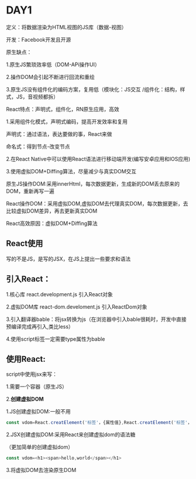 # DAY1

定义：将数据渲染为HTML视图的JS库（数据-视图）

开发：Facebook开发且开源

原生缺点：

1.原生JS繁琐效率低（DOM-APi操作UI）

2.操作DOM会引起不断进行回流和重绘

3.原生JS没有组件化的编码方案，复用低（模块化：JS交互 /组件化：结构，样式，JS，音视频都拆）

React特点：声明式，组件化，RN原生应用，高效

1.采用组件化模式，声明式编码，提高开发效率和复用

声明式：通过语法，表达要做的事，React来做

命名式：得到节点-改变节点

2.在React Native中可以使用React语法进行移动端开发(编写安卓应用和IOS应用)

3.使用虚拟DOM+Diffing算法，尽量减少与真实DOM交互

原生JS操作DOM:采用innerHtml，每次数据更新，生成新的DOM丢去原来的DOM，重新再写一遍

React操作DOM：采用虚拟DOM,虚拟DOM去代理真实DOM，每次数据更新，去比较虚拟DOM差异，再去更新真实DOM



React高效原因：虚拟DOM+Diffing算法



## React使用

写的不是JS，是写的JSX，在JS上提出一些要求和语法

## 引入React：

1.核心库 react.development.js 引入React对象

2.虚拟DOM库 react-dom.develoment.js 引入ReactDom对象

3.引入翻译器bable：将jsx转换为js（在浏览器中引入bable很耗时，开发中直接预编译完成再引入,类比less）

4.使用script标签一定需要type属性为bable

## 使用React:

script中使用jsx来写：

1.需要一个容器（原生JS）

2.**创建虚拟DOM**

1.JS创建虚拟DOM:一般不用

```js
const vdom=React.creatElement('标签'，{属性值},React.creatElement('标签'，{属性值}，'内容 '）
```

2.JSX创建虚拟DOM:采用React来创建虚拟dom的语法糖

（更加简单的创建虚拟dom）

```js
const vdom=<h1><span>hello,world</span></h1>
```



3.将虚拟DOM去渲染原生DOM

